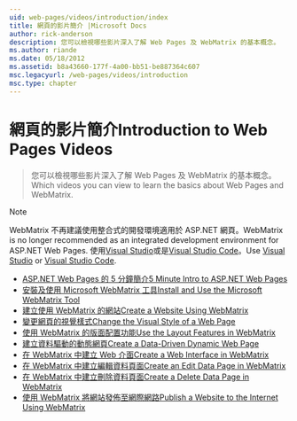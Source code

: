 ```yaml
---
uid: web-pages/videos/introduction/index
title: 網頁的影片簡介 |Microsoft Docs
author: rick-anderson
description: 您可以檢視哪些影片深入了解 Web Pages 及 WebMatrix 的基本概念。
ms.author: riande
ms.date: 05/18/2012
ms.assetid: b8a43660-177f-4a00-bb51-be887364c607
msc.legacyurl: /web-pages/videos/introduction
msc.type: chapter
---
```

<a name="introduction-to-web-pages-videos"></a><span data-ttu-id="dfddf-103">網頁的影片簡介</span><span class="sxs-lookup"><span data-stu-id="dfddf-103">Introduction to Web Pages Videos</span></span>
====================
> <span data-ttu-id="dfddf-104">您可以檢視哪些影片深入了解 Web Pages 及 WebMatrix 的基本概念。</span><span class="sxs-lookup"><span data-stu-id="dfddf-104">Which videos you can view to learn the basics about Web Pages and WebMatrix.</span></span>

> [!NOTE] 
> <span data-ttu-id="dfddf-105">WebMatrix 不再建議使用整合式的開發環境適用於 ASP.NET 網頁。</span><span class="sxs-lookup"><span data-stu-id="dfddf-105">WebMatrix is no longer recommended as an integrated development environment for ASP.NET Web Pages.</span></span> <span data-ttu-id="dfddf-106">使用[Visual Studio](xref:aspnet/web-pages/overview/getting-started/program-asp-net-web-pages-in-visual-studio)或是[Visual Studio Code](https://code.visualstudio.com/)。</span><span class="sxs-lookup"><span data-stu-id="dfddf-106">Use [Visual Studio](xref:aspnet/web-pages/overview/getting-started/program-asp-net-web-pages-in-visual-studio) or [Visual Studio Code](https://code.visualstudio.com/).</span></span>


- [<span data-ttu-id="dfddf-107">ASP.NET Web Pages 的 5 分鐘簡介</span><span class="sxs-lookup"><span data-stu-id="dfddf-107">5 Minute Intro to ASP.NET Web Pages</span></span>](5-minute-introduction-to-aspnet-web-pages.md)
- [<span data-ttu-id="dfddf-108">安裝及使用 Microsoft WebMatrix 工具</span><span class="sxs-lookup"><span data-stu-id="dfddf-108">Install and Use the Microsoft WebMatrix Tool</span></span>](install-and-use-the-microsoft-webmatrix-tool.md)
- [<span data-ttu-id="dfddf-109">建立使用 WebMatrix 的網站</span><span class="sxs-lookup"><span data-stu-id="dfddf-109">Create a Website Using WebMatrix</span></span>](create-a-website-using-webmatrix.md)
- [<span data-ttu-id="dfddf-110">變更網頁的視覺樣式</span><span class="sxs-lookup"><span data-stu-id="dfddf-110">Change the Visual Style of a Web Page</span></span>](change-the-visual-style-of-a-web-page.md)
- [<span data-ttu-id="dfddf-111">使用 WebMatrix 的版面配置功能</span><span class="sxs-lookup"><span data-stu-id="dfddf-111">Use the Layout Features in WebMatrix</span></span>](use-the-layout-features-in-webmatrix.md)
- [<span data-ttu-id="dfddf-112">建立資料驅動的動態網頁</span><span class="sxs-lookup"><span data-stu-id="dfddf-112">Create a Data-Driven Dynamic Web Page</span></span>](create-a-data-driven-dynamic-web-page.md)
- [<span data-ttu-id="dfddf-113">在 WebMatrix 中建立 Web 介面</span><span class="sxs-lookup"><span data-stu-id="dfddf-113">Create a Web Interface in WebMatrix</span></span>](create-a-web-interface-in-webmatrix.md)
- [<span data-ttu-id="dfddf-114">在 WebMatrix 中建立編輯資料頁面</span><span class="sxs-lookup"><span data-stu-id="dfddf-114">Create an Edit Data Page in WebMatrix</span></span>](create-an-edit-data-page-in-webmatrix.md)
- [<span data-ttu-id="dfddf-115">在 WebMatrix 中建立刪除資料頁面</span><span class="sxs-lookup"><span data-stu-id="dfddf-115">Create a Delete Data Page in WebMatrix</span></span>](create-a-delete-data-page-in-webmatrix.md)
- [<span data-ttu-id="dfddf-116">使用 WebMatrix 將網站發佈至網際網路</span><span class="sxs-lookup"><span data-stu-id="dfddf-116">Publish a Website to the Internet Using WebMatrix</span></span>](publish-a-website-to-the-internet-using-webmatrix.md)
